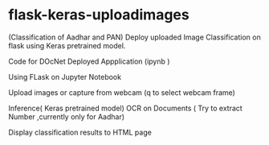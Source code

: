 # flask-keras-uploadimages
(Classification of Aadhar and PAN)
Deploy uploaded Image Classification on flask using Keras pretrained model. 

Code for DOcNet Deployed Appplication (ipynb )

Using FLask on Jupyter Notebook

Upload images or capture from webcam (q to select  webcam frame)

Inference( Keras pretrained model)
OCR on Documents ( Try to extract Number ,currently only for Aadhar)

Display classification results to HTML page
